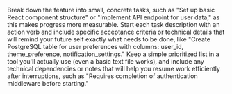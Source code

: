 Break down the feature into small, concrete tasks, such as "Set up basic React component structure" or "Implement API endpoint for user data," as this makes progress more measurable. Start each task description with an action verb and include specific acceptance criteria or technical details that will remind your future self exactly what needs to be done, like "Create PostgreSQL table for user preferences with columns: user_id, theme_preference, notification_settings." Keep a simple prioritized list in a tool you'll actually use (even a basic text file works), and include any technical dependencies or notes that will help you resume work efficiently after interruptions, such as "Requires completion of authentication middleware before starting."
